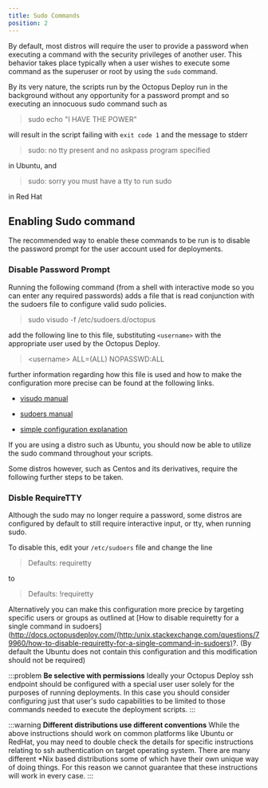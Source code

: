 ```yaml
---
title: Sudo Commands
position: 2
---
```



By default, most distros will require the user to provide a password when executing a command with the security privileges of another user. This behavior takes place typically when a user wishes to execute some command as the superuser or root by using the `sudo` command.


By its very nature, the scripts run by the Octopus Deploy run in the background without any opportunity for a password prompt and so executing an innocuous sudo command such as


> sudo echo "I HAVE THE POWER"



will result in the script failing with `exit code 1` and the message to stderr


> sudo: no tty present and no askpass program specified



in Ubuntu, and


> sudo: sorry you must have a tty to run sudo



in Red Hat

## Enabling Sudo command


The recommended way to enable these commands to be run is to disable the password prompt for the user account used for deployments.

### Disable Password Prompt


Running the following command (from a shell with interactive mode so you can enter any required passwords) adds a file that is read conjunction with the sudoers file to configure valid sudo policies.


> sudo visudo -f /etc/sudoers.d/octopus



add the following line to this file, substituting `<username>` with the appropriate user used by the Octopus Deploy.


> <username\> ALL=(ALL) NOPASSWD:ALL



further information regarding how this file is used and how to make the configuration more precise can be found at the following links.

- [visudo manual](http://www.sudo.ws/man/1.8.13/visudo.man.html)


- [sudoers manual](http://www.sudo.ws/man/1.8.13/sudoers.man.html)


- [simple configuration explanation](http://superuser.com/questions/357467/what-do-the-alls-in-the-line-admin-all-all-all-in-ubuntus-etc-sudoers#357472)



If you are using a distro such as Ubuntu, you should now be able to utilize the sudo command throughout your scripts.


Some distros however, such as Centos and its derivatives, require the following further steps to be taken.




### Disble RequireTTY


Although the sudo may no longer require a password, some distros are configured by default to still require interactive input, or tty, when running sudo.


To disable this, edit your `/etc/sudoers` file and change the line


> Defaults: requiretty



to


> Defaults: !requiretty



Alternatively you can make this configuration more precice by targeting specific users or groups as outlined at [How to disable requiretty for a single command in sudoers](http://docs.octopusdeploy.com/(http:/unix.stackexchange.com/questions/79960/how-to-disable-requiretty-for-a-single-command-in-sudoers)?.
(By default the Ubuntu does not contain this configuration and this modification should not be required)




:::problem
**Be selective with permissions**
Ideally your Octopus Deploy ssh endpoint should be configured with a special user user solely for the purposes of running deployments. In this case you should consider configuring just that user's sudo capabilities to be limited to those commands needed to execute the deployment scripts.
:::

:::warning
**Different distributions use different conventions**
While the above instructions should work on common platforms like Ubuntu or RedHat, you may need to double check the details for specific instructions relating to ssh authentication on target operating system. There are many different \*Nix based distributions some of which have their own unique way of doing things. For this reason we cannot guarantee that these instructions will work in every case.
:::

